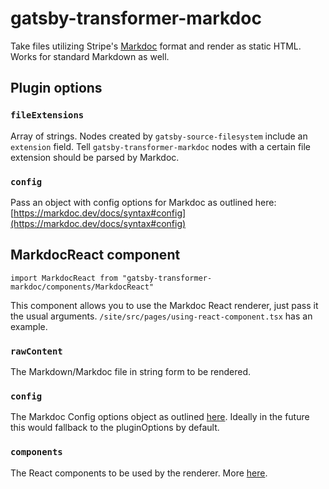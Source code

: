 # gatsby-transformer-markdoc

Take files utilizing Stripe's [Markdoc](https://markdoc.dev/) format and render as static HTML. Works for standard Markdown as well.

## Plugin options

### `fileExtensions`

Array of strings. Nodes created by `gatsby-source-filesystem` include an `extension` field. Tell `gatsby-transformer-markdoc` nodes with a certain file extension should be parsed by Markdoc.

### `config`

Pass an object with config options for Markdoc as outlined here: [https://markdoc.dev/docs/syntax#config](https://markdoc.dev/docs/syntax#config)

## MarkdocReact component

```
import MarkdocReact from "gatsby-transformer-markdoc/components/MarkdocReact"
```

This component allows you to use the Markdoc React renderer, just pass it the usual arguments. `/site/src/pages/using-react-component.tsx` has an example.

### `rawContent`

The Markdown/Markdoc file in string form to be rendered.

### `config`

The Markdoc Config options object as outlined [here](https://markdoc.dev/docs/syntax#config). Ideally in the future this would fallback to the pluginOptions by default.

### `components`

The React components to be used by the renderer. More [here](https://markdoc.dev/docs/render#react).
